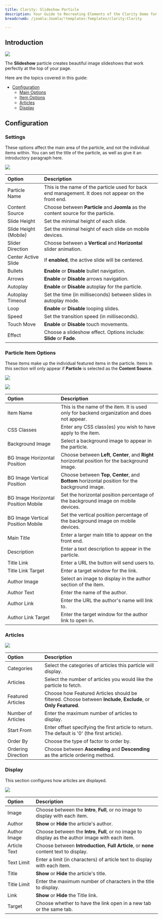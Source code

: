 ```yaml
---
title: Clarity: Slideshow Particle
description: Your Guide to Recreating Elements of the Clarity Demo for Joomla
breadcrumb: /joomla:Joomla/!templates:Templates/clarity:Clarity

---
```


## Introduction

![](assets/particle_slideshow1.png)

The **Slideshow** particle creates beautiful image slideshows that work perfectly at the top of your page.

Here are the topics covered in this guide:

* [Configuration](#configuration)
    - [Main Options](#settings)
    - [Item Options](#particle-item-options)
    - [Articles](#articles)
    - [Display](#display)

## Configuration

### Settings

These options affect the main area of the particle, and not the individual items within. You can set the title of the particle, as well as give it an introductory paragraph here.

![](assets/particle_slideshow2.png)

| Option                | Description                                                                                               |
| :----------------     | :-------------------------------------------------------------------------------------------------------- |
| Particle Name         | This is the name of the particle used for back end management. It does not appear on the front end.       |
| Content Source        | Choose between **Particle** and **Joomla** as the content source for the particle.                        |
| Slide Height          | Set the minimal height of each slide.                                                                     |
| Slide Height (Mobile) | Set the minimal height of each slide on mobile devices.                                                   |
| Slider Direction      | Choose between a **Vertical** and **Horizontal** slider animation.                                        |
| Center Active Slide   | If **enabled**, the active slide will be centered.                                                        |
| Bullets               | **Enable** or **Disable** bullet navigation.                                                              |
| Arrows                | **Enable** or **Disable** arrows navigation.                                                              |
| Autoplay              | **Enable** or **Disable** autoplay for the particle.                                                      |
| Autoplay Timeout      | Set the time (in milliseconds) between slides in autoplay mode.                                           |
| Loop                  | **Enable** or **Disable** looping slides.                                                                 |
| Speed                 | Set the transition speed (in milliseconds).                                                               |
| Touch Move            | **Enable** or **Disable** touch movements.                                                                |
| Effect                | Choose a slideshow effect. Options include: **Slide** or **Fade**.                                        |

### Particle Item Options

These items make up the individual featured items in the particle. Items in this section will only appear if **Particle** is selected as the **Content Source**.

![](assets/particle_slideshow3.png)

![](assets/particle_slideshow4.png)

| Option                              | Description                                                                                      |
| :----------------------             | :--------------------------------------------------------------------------------------          |
| Item Name                           | This is the name of the item. It is used only for backend organization and does not appear.      |
| CSS Classes                         | Enter any CSS class(es) you wish to have apply to the item.                                      |
| Background Image                    | Select a background image to appear in the particle.                                             |
| BG Image Horizontal Position        | Choose between **Left**, **Center**, and **Right** horizontal position for the background image. |
| BG Image Vertical Position          | Choose between **Top**, **Center**, and **Bottom** horizontal position for the background image. |
| BG Image Horizontal Position Mobile | Set the horizontal position percentage of the background image on mobile devices.                |
| BG Image Vertical Position Mobile   | Set the vertical position percentage of the background image on mobile devices.                  |
| Main Title                          | Enter a larger main title to appear on the front end.                                            |
| Description                         | Enter a text description to appear in the particle.                                              |
| Title Link                          | Enter a URL the button will send users to.                                                       |
| Title Link Target                   | Enter a target window for the link.                                                              |
| Author Image                        | Select an image to display in the author section of the item.                                    |
| Author Text                         | Enter the name of the author.                                                                    |
| Author Link                         | Enter the URL the author's name will link to.                                                    |
| Author Link Target                  | Enter the target window for the author link to open in.                                          |

### Articles

![](assets/particle_slideshow5.png)

| Option             | Description                                                                                                     |
| :-----             | :-----                                                                                                          |
| Categories         | Select the categories of articles this particle will display.                                                   |
| Articles           | Select the number of articles you would like the particle to fetch.                                             |
| Featured Articles  | Choose how Featured Articles should be filtered. Choose between **Include**, **Exclude**, or **Only Featured**. |
| Number of Articles | Enter the maximum number of articles to display.                                                                |
| Start From         | Enter offset specifying the first article to return. The default is '0' (the first article).                    |
| Order By           | Choose the type of factor to order by.                                                                          |
| Ordering Direction | Choose between **Ascending** and **Descending** as the article ordering method.                                 |

### Display

This section configures how articles are displayed.

![](assets/particle_slideshow6.png)

| Option        | Description                                                                                         |
| :------------ | :-------------------------------------------------------------------------------------------------- |
| Image         | Choose between the **Intro**, **Full**, or no image to display with each item.                      |
| Author        | **Show** or **Hide** the article's author.                                                          |
| Author Image  | Choose between the **Intro**, **Full**, or no image to display as the author image with each item.  |
| Article Text  | Choose between **Introduction**, **Full Article**, or **none** content text to display.             |
| Text Limit    | Enter a limit (in characters) of article text to display with each item.                            |
| Title         | **Show** or **Hide** the article's title.                                                           |
| Title Limit   | Enter the maximum number of characters in the title to display.                                     |
| Link          | **Show** or **Hide** the Title link.                                                                |
| Target        | Choose whether to have the link open in a new tab or the same tab.                                  |

